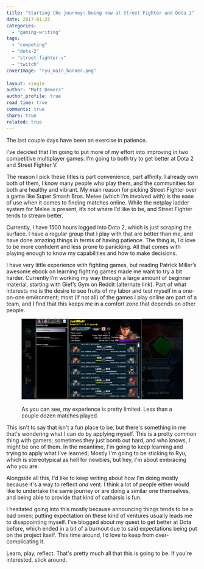 ```yaml
---
title: "Starting the journey: being new at Street Fighter and Dota 2"
date: 2017-01-25
categories: 
  - "gaming-writing"
tags: 
  - "competing"
  - "dota-2"
  - "street-fighter-v"
  - "twitch"
coverImage: "ryu_main_banner.png"

layout: single
author: "Matt Demers"
author_profile: true
read_time: true
comments: true
share: true
related: true
---
```


The last couple days have been an exercise in patience.

I’ve decided that I’m going to put more of my effort into improving in two competitive multiplayer games: I’m going to both try to get better at Dota 2 and Street Fighter V.

<!--more-->

The reason I pick these titles is part convenience, part affinity. I already own both of them, I know many people who play them, and the communities for both are healthy and vibrant. My main reason for picking Street Fighter over a game like Super Smash Bros. Melee (which I’m involved with) is the ease of use when it comes to finding matches online. While the netplay ladder system for Melee is present, it’s not where I’d like to be, and Street Fighter tends to stream better.

Currently, I have 1500 hours logged into Dota 2, which is just scraping the surface. I have a regular group that I play with that are better than me, and have done amazing things in terms of having patience. The thing is, I’d love to be more confident and less prone to panicking. All that comes with playing enough to know my capabilities and how to make decisions.

I have very little experience with fighting games, but reading Patrick Miller’s awesome ebook on learning fighting games made me want to try a bit harder. Currently I’m working my way through a large amount of beginner material, starting with Gief’s Gym on Reddit (alternate link). Part of what interests me is the desire to see fruits of my labor and test myself in a one-on-one environment; most (if not all) of the games I play online are part of a team, and I find that this keeps me in a comfort zone that depends on other people.

<figure>

![](/assets/images/ryu_banner.png)

<figcaption>

As you can see, my experience is pretty limited. Less than a couple dozen matches played.

</figcaption>

</figure>

This isn't to say that isn't a fun place to be, but there's something in me that's wondering what I can do by applying myself. This is a pretty common thing with gamers; sometimes they just bomb out hard, and who knows, I might be one of them. In the meantime, I'm going to keep learning and trying to apply what I've learned; Mostly I'm going to be sticking to Ryu, which is stereotypical as hell for newbies, but hey, I'm about embracing who you are.

Alongside all this, I'd like to keep writing about how I'm doing mostly because it's a way to reflect _and_ vent. I think a lot of people either would like to undertake the same journey or are doing a similar one themselves, and being able to provide that kind of catharsis is fun.

I hesitated going into this mostly because announcing things tends to be a bad omen; putting expectation on these kind of ventures usually leads me to disappointing myself. I’ve blogged about my quest to get better at Dota before, which ended in a bit of a burnout due to said expectations being put on the project itself. This time around, I’d love to keep from over-complicating it.

Learn, play, reflect. That's pretty much all that this is going to be. If you're interested, stick around.
